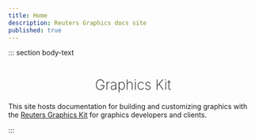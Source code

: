 ```yaml
---
title: Home
description: Reuters Graphics docs site
published: true
---
```


::: section body-text

<script src="https://unpkg.com/@lottiefiles/lottie-player@latest/dist/lottie-player.js"></script>

<lottie-player src="https://assets2.lottiefiles.com/packages/lf20_RoTZVz.json" mode="bounce" background="transparent"  speed="1" loop  autoplay></lottie-player>

# Graphics Kit

This site hosts documentation for building and customizing graphics with the [Reuters Graphics Kit](https://github.com/reuters-graphics/bluprint_graphics-kit) for graphics developers and clients.

:::

<style>
  lottie-player {
    width: 150px;
    height: 150px;
    margin: 0 auto -3rem;
  }
  section {
    padding-top: 0;
  }
  h1 {
    text-align: center;
    font-weight: 200;
    border-bottom: 0;
  }
</style>
